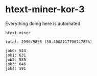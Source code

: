# htext-miner-kor-3

Everything doing here is automated.

```
htext-miner

total: 2996/9855 (30.400811770674785%)

job0: 543
job1: 631
job2: 585
job3: 646
job4: 591
```